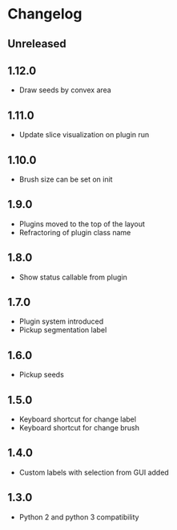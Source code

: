 # Changelog

## Unreleased

## 1.12.0

* Draw seeds by convex area

## 1.11.0

* Update slice visualization on plugin run

## 1.10.0

* Brush size can be set on init

## 1.9.0

* Plugins moved to the top of the layout
* Refractoring of plugin class name

## 1.8.0

* Show status callable from plugin

## 1.7.0

* Plugin system introduced
* Pickup segmentation label

## 1.6.0

* Pickup seeds

## 1.5.0

* Keyboard shortcut for change label
* Keyboard shortcut for change brush

## 1.4.0
* Custom labels with selection from GUI added

## 1.3.0 

* Python 2 and python 3 compatibility